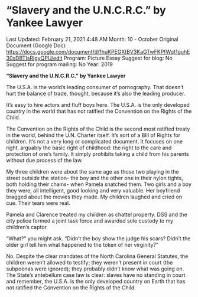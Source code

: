 # “Slavery and the U.N.C.R.C.” by Yankee Lawyer

Last Updated: February 21, 2021 4:48 AM
Month: 10 - October
Original Document (Google Doc): https://docs.google.com/document/d/1huKPEGXtBV3KaGTwFKPfWqt1guhE30xDBTIsRIgyQPU/edit
Program: Picture Essay
Suggest for blog: No
Suggest for program mailing: No
Year: 2019

**“Slavery and the U.N.C.R.C.” by Yankee Lawyer**

The U.S.A. is the world’s leading consumer of pornography. That doesn’t hurt the balance of trade, thought, because it’s also the leading producer.

It’s easy to hire actors and fluff boys here. The U.S.A. is the only developed country in the world that has not ratified the Convention on the Rights of the Child.

The Convention on the Rights of the Child is the second most ratified treaty in the world, behind the U.N. Charter itself. It’s sort of a BIll of Rights for children. It’s not a very long or complicated document. It focuses on one right, arguably the basic right of childhood: the right to the care and protection of one’s family. It simply prohibits taking a child from his parents without due process of the law.

My three children were about the same age as those two playing in the street outside the station- the boy and the other one in their nylon tights, both holding their chains- when Pamela snatched them. Two girls and a boy they were, all intelligent, good looking and very valuable. Her boyfriend bragged about the movies they made. My children laughed and cried on cue. Their tears were real.

Pamela and Clarence treated my children as chattel property. DSS and the city police formed a joint task force and awarded sole custody to my children’s captor.

“What?” you might ask. “Didn’t the boy show the judge his scars? Didn’t the older girl tell him what happened to the token of her virginity?”

No. Despite the clear mandates of the North Carolina General Statutes, the children weren’t allowed to testify; they weren’t present in court (the subpoenas were ignored); they probably didn’t know what was going on. The State’s antebellum case law is clear: slaves have no standing in court and remember, the U.S.A. is the only developed country on Earth that has not ratified the Convention on the Rights of the Child.